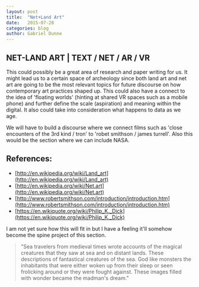 ```yaml
---
layout: post
title:  "Net+Land Art"
date:   2015-07-28
categories: blog
author: Gabriel Dunne
---
```


## NET-LAND ART | TEXT / NET / AR / VR

This could possibly be a great area of research and paper writing for us. It might lead us to a certain space of archeology since both land art and net art are going to be the most relevant topics for future discourse on how contemporary art practices shaped up.  This could also have a connect to the idea of 'floating worlds' (hinting at shared VR spaces such as a mobile phone) and further define the scale (aspiration) and meaning within the digital. It also could take into consideration what happens to data as we age.

We will have to build a discourse where we connect films such as 'close encounters of the 3rd kind / tron' to 'robet smithson / james turrell'. Also this would be the section where we can include NASA.

## References:

  - [http://en.wikipedia.org/wiki/Land_art](http://en.wikipedia.org/wiki/Land_art)
  - [http://en.wikipedia.org/wiki/Net.art](http://en.wikipedia.org/wiki/Net.art)
  - [http://www.robertsmithson.com/introduction/introduction.htm](http://www.robertsmithson.com/introduction/introduction.htm)
  - [https://en.wikiquote.org/wiki/Philip_K._Dick](https://en.wikiquote.org/wiki/Philip_K._Dick)

I am not yet sure how this will fit in but I have a feeling it'll somehow become the spine project of this section.

> "Sea travelers from medieval times wrote accounts of the magical creatures that they saw at sea and on distant lands. These descriptions of fantastical creatures of the sea. God like monsters the inhabitants that were either woken up from their sleep or seen frolicking around or they were fought against. These images filled with wonder became the madman's dream."